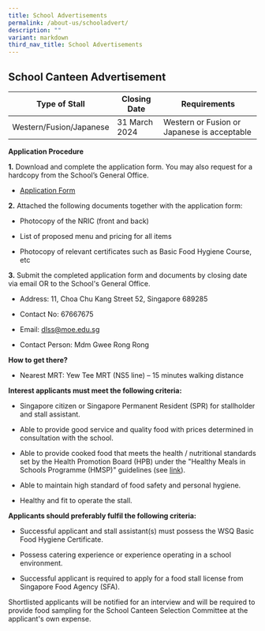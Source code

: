 ```yaml
---
title: School Advertisements
permalink: /about-us/schooladvert/
description: ""
variant: markdown
third_nav_title: School Advertisements
---
```

## School&nbsp;Canteen&nbsp;Advertisement



| Type of Stall | Closing Date | Requirements |
| -------- | -------- | -------- |
| Western/Fusion/Japanese     | 31 March 2024    | Western or Fusion or Japanese is acceptable     |


**Application Procedure**

**1\.** Download and complete the application form. You may also request for a hardcopy from the School’s General Office.

* [Application Form](https://staging.d2rf20mnuqi9qi.amplifyapp.com/files/appexistingsch.pdf)

**2\.** Attached the following documents together with the application form:

* Photocopy of the NRIC (front and back)

* List of proposed menu and pricing for all items

* Photocopy of relevant certificates such as Basic Food Hygiene Course, etc

**3\.** Submit the completed application form and documents by closing date via email OR to the School's General Office.

* Address: 11, Choa Chu Kang Street 52, Singapore 689285

* Contact No: 67667675

* Email: dlss@moe.edu.sg

* Contact Person: Mdm Gwee Rong Rong


**How to get there?**

* Nearest MRT: Yew Tee MRT (NS5 line) – 15 minutes walking distance


**Interest applicants must meet the following criteria:**

* Singapore citizen or Singapore Permanent Resident (SPR) for stallholder and stall assistant.

* Able to provide good service and quality food with prices determined in consultation with the school.

* Able to provide cooked food that meets the health / nutritional standards set by the Health Promotion Board (HPB) under the "Healthy Meals in Schools Programme (HMSP)" guidelines (see [link](https://www.hpb.gov.sg/schools/school-programmes/healthy-meals-in-schools-programme)).

* Able to maintain high standard of food safety and personal hygiene.

* Healthy and fit to operate the stall.

**Applicants should preferably fulfil the following criteria:**

* Successful applicant and stall assistant(s) must possess the WSQ Basic Food Hygiene Certificate.

* Possess catering experience or experience operating in a school environment.

* Successful applicant is required to apply for a food stall license from Singapore Food Agency (SFA).


Shortlisted applicants will be notified for an interview and will be required to provide food sampling for the School Canteen Selection Committee at the applicant's own expense.

